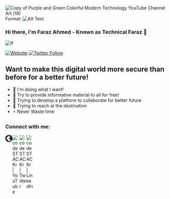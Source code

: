 ![Copy of Purple and Green Colorful Modern Technology YouTube Channel Art (18)](https://user-images.githubusercontent.com/60597399/111895494-29a7d580-89d0-11eb-84c6-82739d190e96.png)
Format: ![Alt Text](technicalfaraz.tech)
### Hi there, I'm Faraz Ahmed - Known as Technical Faraz 👋
![tf](https://user-images.githubusercontent.com/60597399/111895393-848cfd00-89cf-11eb-8368-0360e3caae05.gif)


[![Website](https://img.shields.io/website?label=TechnicalFaraz.tech&style=for-the-badge&url=https%3A%2F%2Fcodestackr.com)](https://technicalfaraz.tech/)
[![Twitter Follow](https://img.shields.io/twitter/follow/technicalfaraz1?color=1DA1F2&logo=twitter&style=for-the-badge)](https://twitter.com/TechnicalFaraz1)

## Want to make this digital world more secure than before for a better future!

- 🔭 I'm doing what I want!
- 🌱 Try to provide informative material to all for free!
- 👯 Trying to develop a platform to collaborate for better future
- 🥅 Trying to reach at the destination
- ⚡ Never Waste time 

### Connect with me:

[<img align="left" alt="codeSTACKr.com" width="22px" src="https://raw.githubusercontent.com/iconic/open-iconic/master/svg/globe.svg" />][website]
[<img align="left" alt="codeSTACKr | YouTube" width="22px" src="https://cdn.jsdelivr.net/npm/simple-icons@v3/icons/youtube.svg" />][youtube]
[<img align="left" alt="codeSTACKr | Twitter" width="22px" src="https://cdn.jsdelivr.net/npm/simple-icons@v3/icons/twitter.svg" />][twitter]
[<img align="left" alt="codeSTACKr | LinkedIn" width="22px" src="https://cdn.jsdelivr.net/npm/simple-icons@v3/icons/linkedin.svg" />][linkedin]

<br />


[website]: https://technicalfaraz.tech
[twitter]: https://twitter.com/TechnicalFaraz1
[youtube]: https://www.youtube.com/channel/UCwO7fKd11Bg8YsL3bSPdcWQ
[linkedin]: https://www.linkedin.com/in/technicalfaraz/
